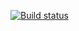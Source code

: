[![Build status](https://ci.appveyor.com/api/projects/status/k46kncane5subg6n?svg=true)](https://ci.appveyor.com/project/Dimmidro11/selenide)